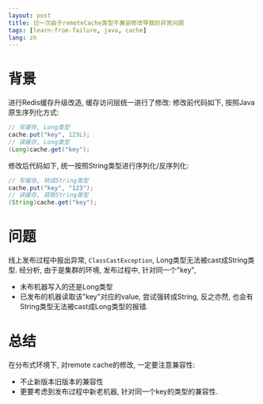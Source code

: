 ```yaml
---
layout: post
title: 记一次由于remoteCache类型不兼容修改导致的异常问题
tags: [learn-from-failure, java, cache]
lang: zh
---
```


# 背景
进行Redis缓存升级改造, 缓存访问层统一进行了修改: 
修改前代码如下, 按照Java原生序列化方式: 
```java
// 写缓存, Long类型
cache.put("key", 123L);
// 读缓存, Long类型
(Long)cache.get("key");
```
修改后代码如下, 统一按照String类型进行序列化/反序列化:
```java
// 写缓存, 转成String类型
cache.put("key", "123");
// 读缓存, 获取String类型
(String)cache.get("key");
```

# 问题
线上发布过程中报出异常, `ClassCastException`, Long类型无法被cast成String类型.
经分析, 由于是集群的环境, 发布过程中, 针对同一个"key", 
- 未布机器写入的还是Long类型
- 已发布的机器读取该"key"对应的value, 尝试强转成String, 
反之亦然, 也会有 String类型无法被cast成Long类型的报错. 


# 总结
在分布式环境下, 对remote cache的修改, 一定要注意兼容性:
- 不止新版本旧版本的兼容性
- 更要考虑到发布过程中新老机器, 针对同一个key的类型的兼容性.